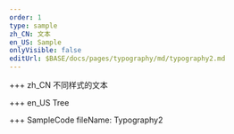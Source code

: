 ```yaml
--- 
order: 1
type: sample
zh_CN: 文本
en_US: Sample
onlyVisible: false
editUrl: $BASE/docs/pages/typography/md/typography2.md
---
```


+++ zh_CN
不同样式的文本

+++ en_US
Tree

+++ SampleCode
fileName: Typography2
